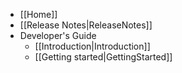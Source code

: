 - [[Home]]
- [[Release Notes|ReleaseNotes]]
- Developer's Guide
  - [[Introduction|Introduction]]
  - [[Getting started|GettingStarted]]